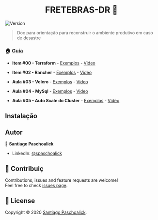 <h1 align="center">FRETEBRAS-DR 👋</h1>
<p>
  <img alt="Version" src="https://img.shields.io/badge/version-v0-blue.svg?cacheSeconds=2592000" />
</p>

> Doc para orientação para reconstruir o ambiente produtivo em caso de desastre

### 🏠 [Guia](/)

* **Item #00 - Terraform** - [Exemplos](https://github.com/msfidelis/terraformando-eks/tree/aula00_vpc) - [Video](https://www.youtube.com/watch?v=-ghbb9PyGxY)

* **Item #02 - Rancher** - [Exemplos](https://github.com/msfidelis/terraformando-eks/tree/aula01_eks) - [Video](https://www.youtube.com/watch?v=-ghbb9PyGxY)

* **Aula #03 - Velero** - [Exemplos](https://github.com/msfidelis/terraformando-eks/tree/aula02_nodes) - [Video](https://www.youtube.com/watch?v=kXqiqZ5Nap8)

* **Aula #04 - MySql** - [Exemplos](https://github.com/msfidelis/terraformando-eks/tree/aula03_traefik) - [Video](https://www.youtube.com/watch?v=ThONqZT2Mfs&t=9s)

* **Aula #05 - Auto Scale do Cluster** - [Exemplos](https://github.com/msfidelis/terraformando-eks/tree/aula04_scale) - [Video](https://www.youtube.com/watch?v=tYikrqYRAaQ)

## Instalação


## Autor

👤 **Santiago Paschoalick**

* LinkedIn: [@spaschoalick](linkedin.com/in/spaschoalick)

## 🤝 Contribuiç

Contributions, issues and feature requests are welcome!<br />Feel free to check [issues page](/issues).

## 📝 License

Copyright © 2020 [Santiago Paschoalick](https://github.com/spaschoalick).<br />
